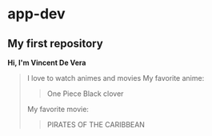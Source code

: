 # app-dev
## My first repository
**Hi, I'm Vincent De Vera**
>I love to watch animes and movies
> My favorite anime:
>> One Piece
>> Black clover
>> 
> My favorite movie:
>>  PIRATES OF THE CARIBBEAN
>> 
